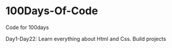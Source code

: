 # 100Days-Of-Code
Code for 100days

Day1-Day22: Learn everything about Html and Css. Build projects
